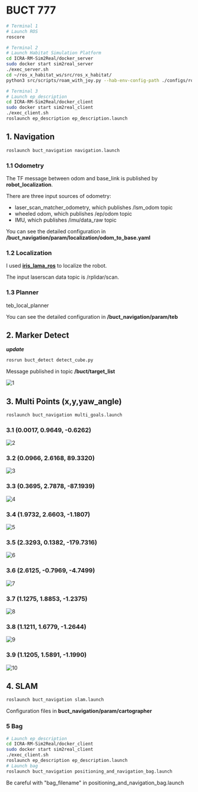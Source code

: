 # BUCT 777

```sh
# Terminal 1
# Launch ROS
roscore
```

```sh
# Terminal 2
# Launch Habitat Simulation Platform
cd ICRA-RM-Sim2Real/docker_server
sudo docker start sim2real_server
./exec_server.sh
cd ~/ros_x_habitat_ws/src/ros_x_habitat/
python3 src/scripts/roam_with_joy.py --hab-env-config-path ./configs/roam_configs/pointnav_rgbd_roam_mp3d_test_scenes.yaml
```

```sh
# Terminal 3
# Launch ep_description
cd ICRA-RM-Sim2Real/docker_client
sudo docker start sim2real_client
./exec_client.sh
roslaunch ep_description ep_description.launch
```

## 1. Navigation

```sh
roslaunch buct_navigation navigation.launch
```

### 1.1 Odometry

The TF message between odom and base_link is published by **robot_localization**.</br>

There are three input sources of odometry:</br>

* laser_scan_matcher_odometry, which publishes /lsm_odom topic
* wheeled odom, which publishes /ep/odom topic
* IMU, which publishes /imu/data_raw topic

You can see the detailed configuration in **/buct_navigation/param/localization/odom_to_base.yaml**

### 1.2 Localization

I used **[iris_lama_ros](https://github.com/iris-ua/iris_lama_ros)** to localize the robot.</br>

The input laserscan data topic is /rplidar/scan.</br>

### 1.3 Planner

teb_local_planner</br>

You can see the detailed configuration in **/buct_navigation/param/teb**</br>



## 2. Marker Detect

***update***

```sh
rosrun buct_detect detect_cube.py
```

Message published in topic **/buct/target_list**



![1](imgs/1.png)



## 3. Multi Points (x,y,yaw_angle)

```sh
roslaunch buct_navigation multi_goals.launch
```

### 3.1 (0.0017, 0.9649, -0.6262)

![2](imgs/2.png)

### 3.2 (0.0966, 2.6168, 89.3320)

![3](imgs/3.png)

### 3.3 (0.3695, 2.7878, -87.1939)

![4](imgs/4.png)

### 3.4 (1.9732, 2.6603, -1.1807)

![5](imgs/5.png)

### 3.5 (2.3293, 0.1382, -179.7316)

![6](imgs/6.png)

### 3.6 (2.6125, -0.7969, -4.7499)

![7](imgs/7.png)

### 3.7 (1.1275, 1.8853, -1.2375)

![8](imgs/8.png)

### 3.8 (1.1211, 1.6779, -1.2644)

![9](imgs/9.png)

### 3.9 (1.1205, 1.5891, -1.1990)               

![10](imgs/10.png)



## 4. SLAM

```sh
roslaunch buct_navigation slam.launch
```

Configuration files in **buct_navigation/param/cartographer**


### 5 Bag
```sh
# Launch ep_description
cd ICRA-RM-Sim2Real/docker_client
sudo docker start sim2real_client
./exec_client.sh
roslaunch ep_description ep_description.launch
# Launch bag
roslaunch buct_navigation positioning_and_navigation_bag.launch
```
Be careful with "bag_filename"  in  positioning_and_navigation_bag.launch

